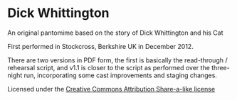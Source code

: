 # Dick Whittington
An original pantomime based on the story of Dick Whittington and his Cat

First performed in Stockcross, Berkshire UK in December 2012.

There are two versions in PDF form, the first is basically the read-through / rehearsal script, and v1.1 is closer to the script as performed over the three-night run, incorporating some cast improvements and staging changes.

Licensed under the [Creative Commons Attribution Share-a-like license](https://www.youtube.com/watch?v=4-Ddumty4mk)
